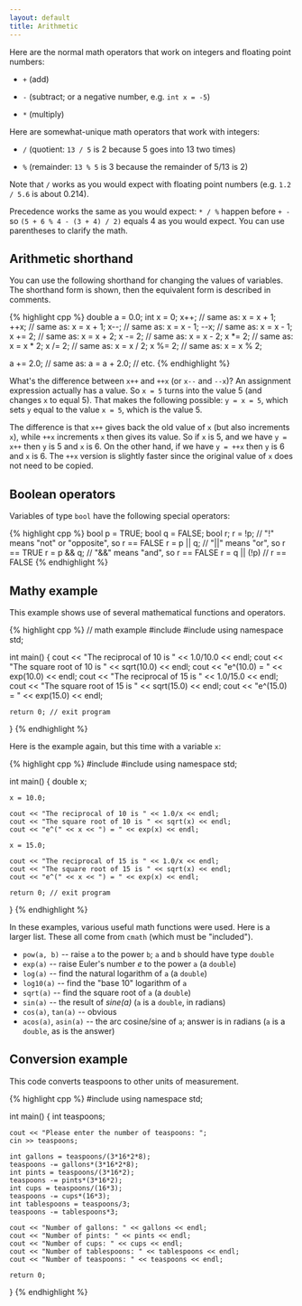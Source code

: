 ```yaml
---
layout: default
title: Arithmetic
---
```


Here are the normal math operators that work on integers and floating
point numbers:

  - `+` (add)

  - `-` (subtract; or a negative number, e.g. `int x = -5`)

  - `*` (multiply)

Here are somewhat-unique math operators that work with integers:

- `/` (quotient: `13 / 5` is 2 because 5 goes
  into 13 two times)

- `%` (remainder: `13 % 5` is 3 because the
  remainder of 5/13 is 2)

Note that `/` works as you would expect with floating point numbers
(e.g. `1.2 / 5.6` is about 0.214).

Precedence works the same as you would expect: `* / %`
happen before `+ -` so `(5 + 6 % 4 - (3 + 4) /
2)` equals 4 as you would expect. You can use parentheses to
clarify the math.


## Arithmetic shorthand

You can use the following shorthand for changing the values of
variables. The shorthand form is shown, then the equivalent form is
described in comments.

{% highlight cpp %}
double a = 0.0;
int x = 0;
x++;            // same as: x = x + 1;
++x;            // same as: x = x + 1;
x--;            // same as: x = x - 1;
--x;            // same as: x = x - 1;
x += 2;         // same as: x = x + 2;
x -= 2;         // same as: x = x - 2;
x *= 2;         // same as: x = x * 2;
x /= 2;         // same as: x = x / 2;
x %= 2;         // same as: x = x % 2;
    
a += 2.0;       // same as: a = a + 2.0;
// etc.
{% endhighlight %}

What's the difference between `x++` and `++x` (or `x--` and `--x`)? An
assignment expression actually has a value. So `x = 5` turns into the
value 5 (and changes `x` to equal 5). That makes the following
possible: `y = x = 5`, which sets `y` equal to the value `x = 5`,
which is the value 5.

The difference is that `x++` gives back the old value of `x` (but also
increments `x`), while `++x` increments `x` then gives its value. So
if `x` is 5, and we have `y = x++` then `y` is 5 and `x` is 6. On the
other hand, if we have `y = ++x` then `y` is 6 and `x` is 6. The `++x`
version is slightly faster since the original value of `x` does not
need to be copied.

## Boolean operators

Variables of type `bool` have the following special operators:

{% highlight cpp %}
bool p = TRUE;
bool q = FALSE;
bool r;
r = !p;        // "!" means "not" or "opposite", so r == FALSE
r = p || q;    // "||" means "or", so r == TRUE
r = p && q;    // "&&" means "and", so r == FALSE
r = q || (!p)  // r == FALSE
{% endhighlight %}

## Mathy example

This example shows use of several mathematical functions and
operators.

{% highlight cpp %}
// math example
#include <iostream>
#include <cmath>
using namespace std;

int main()
{
    cout << "The reciprocal of 10 is " << 1.0/10.0 << endl;
    cout << "The square root of 10 is " << sqrt(10.0) << endl;
    cout << "e^(10.0) = " << exp(10.0) << endl;
    cout << "The reciprocal of 15 is " << 1.0/15.0 << endl;
    cout << "The square root of 15 is " << sqrt(15.0) << endl;
    cout << "e^(15.0) = " << exp(15.0) << endl;

    return 0; // exit program
}
{% endhighlight %}

Here is the example again, but this time with a variable `x`:

{% highlight cpp %}
#include <iostream>
#include <cmath>
using namespace std;

int main()
{
    double x;
       
    x = 10.0;

    cout << "The reciprocal of 10 is " << 1.0/x << endl;
    cout << "The square root of 10 is " << sqrt(x) << endl;
    cout << "e^(" << x << ") = " << exp(x) << endl;

    x = 15.0;

    cout << "The reciprocal of 15 is " << 1.0/x << endl;
    cout << "The square root of 15 is " << sqrt(x) << endl;
    cout << "e^(" << x << ") = " << exp(x) << endl;

    return 0; // exit program
}
{% endhighlight %}

In these examples, various useful math functions were used. Here is a larger list. These all come from `cmath` (which must be "included").

* `pow(a, b)` -- raise `a` to the power `b`; `a` and `b` should have type `double`
* `exp(a)` -- raise Euler's number *e* to the power `a` (a `double`)
* `log(a)` -- find the natural logarithm of `a` (a `double`)
* `log10(a)` -- find the "base 10" logarithm of `a`
* `sqrt(a)` -- find the square root of `a` (a `double`)
* `sin(a)` -- the result of *sine(a)* (`a` is a `double`, in radians)
* `cos(a)`, `tan(a)` -- obvious
* `acos(a)`, `asin(a)` -- the arc cosine/sine of `a`; answer is in radians (`a` is a `double`, as is the answer)

## Conversion example

This code converts teaspoons to other units of measurement.

{% highlight cpp %}
#include <iostream>
using namespace std;

int main()
{
    int teaspoons;

    cout << "Please enter the number of teaspoons: ";
    cin >> teaspoons;

    int gallons = teaspoons/(3*16*2*8);
    teaspoons -= gallons*(3*16*2*8);
    int pints = teaspoons/(3*16*2);
    teaspoons -= pints*(3*16*2);
    int cups = teaspoons/(16*3);
    teaspoons -= cups*(16*3);
    int tablespoons = teaspoons/3;
    teaspoons -= tablespoons*3;

    cout << "Number of gallons: " << gallons << endl;
    cout << "Number of pints: " << pints << endl;
    cout << "Number of cups: " << cups << endl;
    cout << "Number of tablespoons: " << tablespoons << endl;
    cout << "Number of teaspoons: " << teaspoons << endl;

    return 0;
}
{% endhighlight %}

